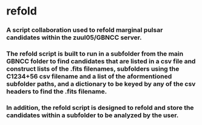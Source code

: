 # refold

### A script collaboration used to refold marginal pulsar candidates within the zuul05/GBNCC server.
### The refold script is built to run in a subfolder from the main GBNCC folder to find candidates that are listed in a csv file and construct lists of the .fits filenames, subfolders using the C1234+56 csv filename and a list of the aformentioned subfolder paths, and a dictionary to be keyed by any of the csv headers to find the .fits filename.
### In addition, the refold script is designed to refold and store the candidates within a subfolder to be analyzed by the user.
